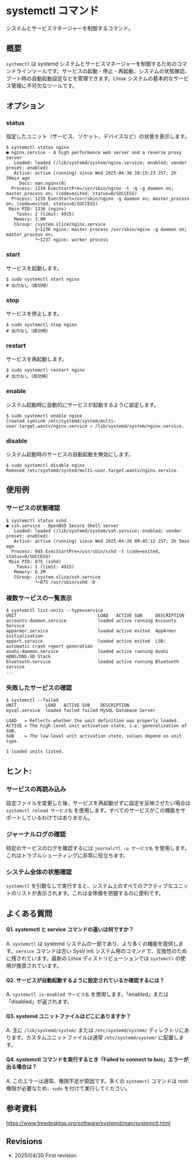 # systemctl コマンド

システムとサービスマネージャーを制御するコマンド。

## 概要

`systemctl` は systemd システムとサービスマネージャーを制御するためのコマンドラインツールです。サービスの起動・停止・再起動、システムの状態確認、ブート時の自動起動設定などを管理できます。Linux システムの基本的なサービス管理に不可欠なツールです。

## オプション

### **status**

指定したユニット（サービス、ソケット、デバイスなど）の状態を表示します。

```console
$ systemctl status nginx
● nginx.service - A high performance web server and a reverse proxy server
   Loaded: loaded (/lib/systemd/system/nginx.service; enabled; vendor preset: enabled)
   Active: active (running) since Wed 2025-04-30 10:15:23 JST; 2h 30min ago
     Docs: man:nginx(8)
  Process: 1234 ExecStartPre=/usr/sbin/nginx -t -q -g daemon on; master_process on; (code=exited, status=0/SUCCESS)
  Process: 1235 ExecStart=/usr/sbin/nginx -g daemon on; master_process on; (code=exited, status=0/SUCCESS)
 Main PID: 1236 (nginx)
    Tasks: 2 (limit: 4915)
   Memory: 3.0M
   CGroup: /system.slice/nginx.service
           ├─1236 nginx: master process /usr/sbin/nginx -g daemon on; master_process on;
           └─1237 nginx: worker process
```

### **start**

サービスを起動します。

```console
$ sudo systemctl start nginx
# 出力なし（成功時）
```

### **stop**

サービスを停止します。

```console
$ sudo systemctl stop nginx
# 出力なし（成功時）
```

### **restart**

サービスを再起動します。

```console
$ sudo systemctl restart nginx
# 出力なし（成功時）
```

### **enable**

システム起動時に自動的にサービスが起動するように設定します。

```console
$ sudo systemctl enable nginx
Created symlink /etc/systemd/system/multi-user.target.wants/nginx.service → /lib/systemd/system/nginx.service.
```

### **disable**

システム起動時のサービスの自動起動を無効にします。

```console
$ sudo systemctl disable nginx
Removed /etc/systemd/system/multi-user.target.wants/nginx.service.
```

## 使用例

### サービスの状態確認

```console
$ systemctl status sshd
● ssh.service - OpenBSD Secure Shell server
   Loaded: loaded (/lib/systemd/system/ssh.service; enabled; vendor preset: enabled)
   Active: active (running) since Wed 2025-04-30 09:45:12 JST; 3h 5min ago
  Process: 845 ExecStartPre=/usr/sbin/sshd -t (code=exited, status=0/SUCCESS)
 Main PID: 875 (sshd)
    Tasks: 1 (limit: 4915)
   Memory: 6.2M
   CGroup: /system.slice/ssh.service
           └─875 /usr/sbin/sshd -D
```

### 複数サービスの一覧表示

```console
$ systemctl list-units --type=service
UNIT                               LOAD   ACTIVE SUB     DESCRIPTION
accounts-daemon.service            loaded active running Accounts Service
apparmor.service                   loaded active exited  AppArmor initialization
apport.service                     loaded active exited  LSB: automatic crash report generation
avahi-daemon.service               loaded active running Avahi mDNS/DNS-SD Stack
bluetooth.service                  loaded active running Bluetooth service
...
```

### 失敗したサービスの確認

```console
$ systemctl --failed
UNIT           LOAD   ACTIVE SUB    DESCRIPTION
mysql.service  loaded failed failed MySQL Database Server

LOAD   = Reflects whether the unit definition was properly loaded.
ACTIVE = The high-level unit activation state, i.e. generalization of SUB.
SUB    = The low-level unit activation state, values depend on unit type.

1 loaded units listed.
```

## ヒント:

### サービスの再読み込み

設定ファイルを変更した後、サービスを再起動せずに設定を反映させたい場合は `systemctl reload サービス名` を使用します。すべてのサービスがこの機能をサポートしているわけではありません。

### ジャーナルログの確認

特定のサービスのログを確認するには `journalctl -u サービス名` を使用します。これはトラブルシューティングに非常に役立ちます。

### システム全体の状態確認

`systemctl` を引数なしで実行すると、システム上のすべてのアクティブなユニットのリストが表示されます。これは全体像を把握するのに便利です。

## よくある質問

#### Q1. systemctl と service コマンドの違いは何ですか？
A. `systemctl` は systemd システムの一部であり、より多くの機能を提供します。`service` コマンドは古い SysV init システム用のコマンドで、互換性のために残されています。最新の Linux ディストリビューションでは `systemctl` の使用が推奨されています。

#### Q2. サービスが自動起動するように設定されているか確認するには？
A. `systemctl is-enabled サービス名` を使用します。「enabled」または「disabled」が返されます。

#### Q3. systemd ユニットファイルはどこにありますか？
A. 主に `/lib/systemd/system/` または `/etc/systemd/system/` ディレクトリにあります。カスタムユニットファイルは通常 `/etc/systemd/system/` に配置します。

#### Q4. systemctl コマンドを実行するとき「Failed to connect to bus」エラーが出る場合は？
A. このエラーは通常、権限不足が原因です。多くの `systemctl` コマンドは root 権限が必要なため、`sudo` を付けて実行してください。

## 参考資料

https://www.freedesktop.org/software/systemd/man/systemctl.html

## Revisions

- 2025/04/30 First revision